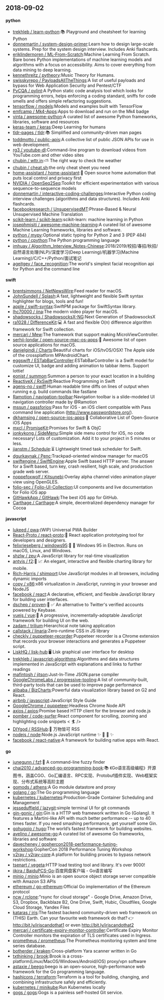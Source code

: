 ## 2018-09-02

#### python
* [trekhleb / learn-python](https://github.com/trekhleb/learn-python):📚
Playground and cheatsheet for learning Python
* [donnemartin / system-design-primer](https://github.com/donnemartin/system-design-primer):Learn how to design large-scale systems. Prep for the system design interview. Includes Anki flashcards.
* [eriklindernoren / ML-From-Scratch](https://github.com/eriklindernoren/ML-From-Scratch):Machine Learning From Scratch. Bare bones Python implementations of machine learning models and algorithms with a focus on accessibility. Aims to cover everything from data mining to deep learning.
* [kennethreitz / pytheory](https://github.com/kennethreitz/pytheory):Music Theory for Humans.
* [swisskyrepo / PayloadsAllTheThings](https://github.com/swisskyrepo/PayloadsAllTheThings):A list of useful payloads and bypass for Web Application Security and Pentest/CTF
* [PyCQA / pylint](https://github.com/PyCQA/pylint):A Python static code analysis tool which looks for programming errors, helps enforcing a coding standard, sniffs for code smells and offers simple refactoring suggestions.
* [tensorflow / models](https://github.com/tensorflow/models):Models and examples built with TensorFlow
* [emfcamp / Mk4-Apps](https://github.com/emfcamp/Mk4-Apps):Apps to download and run on the Mk4 badge
* [vinta / awesome-python](https://github.com/vinta/awesome-python):A curated list of awesome Python frameworks, libraries, software and resources
* [keras-team / keras](https://github.com/keras-team/keras):Deep Learning for humans
* [tldr-pages / tldr](https://github.com/tldr-pages/tldr):📚
Simplified and community-driven man pages
* [toddmotto / public-apis](https://github.com/toddmotto/public-apis):A collective list of public JSON APIs for use in web development.
* [rg3 / youtube-dl](https://github.com/rg3/youtube-dl):Command-line program to download videos from YouTube.com and other video sites
* [chubin / wttr.in](https://github.com/chubin/wttr.in):⛅️
The right way to check the weather
* [chubin / cheat.sh](https://github.com/chubin/cheat.sh):the only cheat sheet you need
* [home-assistant / home-assistant](https://github.com/home-assistant/home-assistant):🏡
Open source home automation that puts local control and privacy first
* [NVIDIA / OpenSeq2Seq](https://github.com/NVIDIA/OpenSeq2Seq):Toolkit for efficient experimentation with various sequence-to-sequence models
* [donnemartin / interactive-coding-challenges](https://github.com/donnemartin/interactive-coding-challenges):Interactive Python coding interview challenges (algorithms and data structures). Includes Anki flashcards.
* [facebookresearch / UnsupervisedMT](https://github.com/facebookresearch/UnsupervisedMT):Phrase-Based & Neural Unsupervised Machine Translation
* [scikit-learn / scikit-learn](https://github.com/scikit-learn/scikit-learn):scikit-learn: machine learning in Python
* [josephmisiti / awesome-machine-learning](https://github.com/josephmisiti/awesome-machine-learning):A curated list of awesome Machine Learning frameworks, libraries and software.
* [python / mypy](https://github.com/python/mypy):Optional static typing for Python 2 and 3 (PEP 484)
* [python / cpython](https://github.com/python/cpython):The Python programming language
* [imhuay / Algorithm_Interview_Notes-Chinese](https://github.com/imhuay/Algorithm_Interview_Notes-Chinese):2018/2019/校招/春招/秋招/自然语言处理(NLP)/深度学习(Deep Learning)/机器学习(Machine Learning)/C/C++/Python/面试笔记
* [ageitgey / face_recognition](https://github.com/ageitgey/face_recognition):The world's simplest facial recognition api for Python and the command line

#### swift
* [brentsimmons / NetNewsWire](https://github.com/brentsimmons/NetNewsWire):Feed reader for macOS.
* [JohnSundell / Splash](https://github.com/JohnSundell/Splash):A fast, lightweight and flexible Swift syntax highlighter for blogs, tools and fun!
* [apple / swift-syntax](https://github.com/apple/swift-syntax):SwiftPM package for SwiftSyntax library.
* [lhc70000 / iina](https://github.com/lhc70000/iina):The modern video player for macOS.
* [shadowsocks / ShadowsocksX-NG](https://github.com/shadowsocks/ShadowsocksX-NG):Next Generation of ShadowsocksX
* [ra1028 / DifferenceKit](https://github.com/ra1028/DifferenceKit):💻
A fast and flexible O(n) difference algorithm framework for Swift collection.
* [mercari / Mew](https://github.com/mercari/Mew):The framework that support making MicroViewController.
* [serhii-londar / open-source-mac-os-apps](https://github.com/serhii-londar/open-source-mac-os-apps):🚀
Awesome list of open source applications for macOS.
* [danielgindi / Charts](https://github.com/danielgindi/Charts):Beautiful charts for iOS/tvOS/OSX! The Apple side of the crossplatform MPAndroidChart.
* [eggswift / ESTabBarController](https://github.com/eggswift/ESTabBarController):ESTabBarController is a Swift model for customize UI, badge and adding animation to tabbar items. Support lottie!
* [eonist / summon](https://github.com/eonist/summon):Summon a person to your exact location in a building
* [ReactiveX / RxSwift](https://github.com/ReactiveX/RxSwift):Reactive Programming in Swift
* [agens-no / swiff](https://github.com/agens-no/swiff):Human readable time diffs on lines of output when running e.g. build commands like fastlane
* [Ramotion / navigation-toolbar](https://github.com/Ramotion/navigation-toolbar):Navigation toolbar is a slide-modeled UI navigation controller made by @Ramotion
* [mssun / passforios](https://github.com/mssun/passforios):Pass for iOS - an iOS client compatible with Pass command line application (http://www.passwordstore.org/).
* [dkhamsing / open-source-ios-apps](https://github.com/dkhamsing/open-source-ios-apps):📱
Collaborative List of Open-Source iOS Apps
* [mxcl / PromiseKit](https://github.com/mxcl/PromiseKit):Promises for Swift & ObjC
* [jonkykong / SideMenu](https://github.com/jonkykong/SideMenu):Simple side menu control for iOS, no code necessary! Lots of customization. Add it to your project in 5 minutes or less.
* [jianstm / Schedule](https://github.com/jianstm/Schedule):⏳
Lightweight timed task scheduler for Swift.
* [dgurkaynak / Penc](https://github.com/dgurkaynak/Penc):Trackpad-oriented window manager for macOS
* [swiftengine / SwiftEngine](https://github.com/swiftengine/SwiftEngine):Apple Swift based HTTP server. The answer for a Swift based, turn key, crash resilient, high scale, and production grade web server.
* [noppefoxwolf / Kitsunebi](https://github.com/noppefoxwolf/Kitsunebi):Overlay alpha channel video animation player view using OpenGLES.
* [folio-sec / Folio-UI-Collection](https://github.com/folio-sec/Folio-UI-Collection):UI components and live documentation for Folio iOS app
* [GitHawkApp / GitHawk](https://github.com/GitHawkApp/GitHawk):The best iOS app for GitHub.
* [Carthage / Carthage](https://github.com/Carthage/Carthage):A simple, decentralized dependency manager for Cocoa

#### javascript
* [lukeed / pwa](https://github.com/lukeed/pwa):(WIP) Universal PWA Builder
* [React-Proto / react-proto](https://github.com/React-Proto/react-proto):🎨
React application prototyping tool for developers and designers.
* [felixrieseberg / windows95](https://github.com/felixrieseberg/windows95):💩
🚀
Windows 95 in Electron. Runs on macOS, Linux, and Windows.
* [shzlw / zeu](https://github.com/shzlw/zeu):A JavaScript library for real-time visualization
* [antvis / f2](https://github.com/antvis/f2):📱
📈
An elegant, interactive and flexible charting library for mobile.
* [Rich-Harris / shimport](https://github.com/Rich-Harris/shimport):Use JavaScript modules in all browsers, including dynamic imports
* [copy / v86](https://github.com/copy/v86):x86 virtualization in JavaScript, running in your browser and NodeJS
* [facebook / react](https://github.com/facebook/react):A declarative, efficient, and flexible JavaScript library for building user interfaces.
* [dschep / proven](https://github.com/dschep/proven):🔑
✅
An alternative to Twitter's verified accounts powered by Keybase.
* [vuejs / vue](https://github.com/vuejs/vue):🖖
A progressive, incrementally-adoptable JavaScript framework for building UI on the web.
* [zadam / trilium](https://github.com/zadam/trilium):Hierarchical note taking application
* [callstack / linaria](https://github.com/callstack/linaria):Zero-runtime CSS in JS library
* [checkly / puppeteer-recorder](https://github.com/checkly/puppeteer-recorder):Puppeteer recorder is a Chrome extension that records your browser interactions and generates a Puppeteer script.
* [LiskHQ / lisk-hub](https://github.com/LiskHQ/lisk-hub):🖥
Lisk graphical user interface for desktop
* [trekhleb / javascript-algorithms](https://github.com/trekhleb/javascript-algorithms):Algorithms and data structures implemented in JavaScript with explanations and links to further readings
* [mafintosh / jitson](https://github.com/mafintosh/jitson):Just-In-Time JSON.parse compiler
* [GoogleChromeLabs / progressive-tooling](https://github.com/GoogleChromeLabs/progressive-tooling):A list of community-built, third-party tools that can be used to improve page performance
* [alibaba / BizCharts](https://github.com/alibaba/BizCharts):Powerful data visualization library based on G2 and React.
* [airbnb / javascript](https://github.com/airbnb/javascript):JavaScript Style Guide
* [GoogleChrome / puppeteer](https://github.com/GoogleChrome/puppeteer):Headless Chrome Node API
* [axios / axios](https://github.com/axios/axios):Promise based HTTP client for the browser and node.js
* [pomber / code-surfer](https://github.com/pomber/code-surfer):React component for scrolling, zooming and highlighting code snippets <
🏄
/>
* [DIYgod / RSSHub](https://github.com/DIYgod/RSSHub):🍰
万物皆可 RSS
* [nodejs / node](https://github.com/nodejs/node):Node.js JavaScript runtime
✨
🐢
🚀
✨
* [facebook / react-native](https://github.com/facebook/react-native):A framework for building native apps with React.

#### go
* [junegunn / fzf](https://github.com/junegunn/fzf):🌸
A command-line fuzzy finder
* [chai2010 / advanced-go-programming-book](https://github.com/chai2010/advanced-go-programming-book):📚
《Go语言高级编程》开源图书，涵盖CGO、Go汇编语言、RPC实现、Protobuf插件实现、Web框架实现、分布式系统等高阶主题
* [gomods / athens](https://github.com/gomods/athens):A Go module datastore and proxy
* [golang / go](https://github.com/golang/go):The Go programming language
* [kubernetes / kubernetes](https://github.com/kubernetes/kubernetes):Production-Grade Container Scheduling and Management
* [jesseduffield / lazygit](https://github.com/jesseduffield/lazygit):simple terminal UI for git commands
* [gin-gonic / gin](https://github.com/gin-gonic/gin):Gin is a HTTP web framework written in Go (Golang). It features a Martini-like API with much better performance -- up to 40 times faster. If you need smashing performance, get yourself some Gin.
* [gohugoio / hugo](https://github.com/gohugoio/hugo):The world’s fastest framework for building websites.
* [avelino / awesome-go](https://github.com/avelino/awesome-go):A curated list of awesome Go frameworks, libraries and software
* [davecheney / gophercon2018-performance-tuning-workshop](https://github.com/davecheney/gophercon2018-performance-tuning-workshop):GopherCon 2018 Performance Tuning Workshop
* [v2ray / v2ray-core](https://github.com/v2ray/v2ray-core):A platform for building proxies to bypass network restrictions.
* [tsenart / vegeta](https://github.com/tsenart/vegeta):HTTP load testing tool and library. It's over 9000!
* [iikira / BaiduPCS-Go](https://github.com/iikira/BaiduPCS-Go):百度网盘客户端 - Go语言编写
* [minio / minio](https://github.com/minio/minio):Minio is an open source object storage server compatible with Amazon S3 APIs
* [ethereum / go-ethereum](https://github.com/ethereum/go-ethereum):Official Go implementation of the Ethereum protocol
* [ncw / rclone](https://github.com/ncw/rclone):"rsync for cloud storage" - Google Drive, Amazon Drive, S3, Dropbox, Backblaze B2, One Drive, Swift, Hubic, Cloudfiles, Google Cloud Storage, Yandex Files
* [kataras / iris](https://github.com/kataras/iris):The fastest backend community-driven web framework on (THIS) Earth. Can your favourite web framework do that?
👉
http://bit.ly/iriscandothat1 or even http://bit.ly/iriscandothat2
* [mercari / certificate-expiry-monitor-controller](https://github.com/mercari/certificate-expiry-monitor-controller):Certificate Expiry Monitor Controller monitors the expiration of TLS certificates used in Ingress.
* [prometheus / prometheus](https://github.com/prometheus/prometheus):The Prometheus monitoring system and time series database.
* [botherder / kraken](https://github.com/botherder/kraken):Cross-platform Yara scanner written in Go
* [txthinking / brook](https://github.com/txthinking/brook):Brook is a cross-platform(Linux/MacOS/Windows/Android/iOS) proxy/vpn software
* [astaxie / beego](https://github.com/astaxie/beego):beego is an open-source, high-performance web framework for the Go programming language.
* [hashicorp / terraform](https://github.com/hashicorp/terraform):Terraform is a tool for building, changing, and combining infrastructure safely and efficiently.
* [kubernetes / minikube](https://github.com/kubernetes/minikube):Run Kubernetes locally
* [gogs / gogs](https://github.com/gogs/gogs):Gogs is a painless self-hosted Git service.
